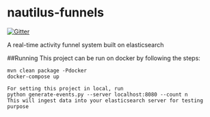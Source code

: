 # nautilus-funnels

[![Gitter](https://badges.gitter.im/santanusinha/nautilus-funnels.svg)](https://gitter.im/santanusinha/nautilus-funnels?utm_source=badge&utm_medium=badge&utm_campaign=pr-badge&utm_content=badge)

A real-time activity funnel system built on elasticsearch

##Running
This project can be run on docker by following the steps:

```
mvn clean package -Pdocker
docker-compose up
```
````
For setting this project in local, run
python generate-events.py --server localhost:8080 --count n
This will ingest data into your elasticsearch server for testing purpose
